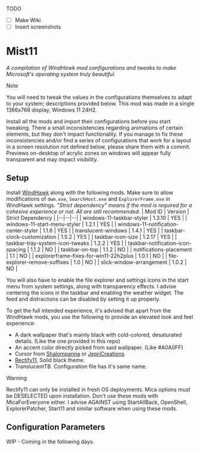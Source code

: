 TODO
 - [ ] Make Wiki
 - [ ] Insert screenshots

# Mist11
*A compilation of WindHawk mod configurations and tweaks to make Microsoft's operating system truly beautiful.*

> [!NOTE]
> You will need to tweak the values in the configurations themselves to adapt to your system; descriptions provided below. This mod was made in a single 1366x768 display, Windows 11 24H2.

Install all the mods and import their configurations before you start tweaking.
There a small inconsistencies regarding animations of certain elements, but they don't impact functionality.
If you manage to fix these inconsistencies and/or find a series of configurations that work for a layout in a screen resolution not defined below, please share them with a commit.
Previews on-desktop of acrylic zones on windows will appear fully transparent and may impact visibility.

## Setup
Install [WindHawk](https://windhawk.net/) along with the following mods. Make sure to allow modifications of `dwm.exe`, `SearchHost.exe` and `ExplorerFrame.exe` in WindHawk settings.
*"Strict dependency" means if the mod is required for a cohesive experience or not. All are still recommended.*
| Mod ID | Version | Strict Dependency |
|--|--|--|
| windows-11-taskbar-styler | 1.3.10 | YES |
| windows-11-start-menu-styler | 1.2.1 | YES |
| windows-11-notification-center-styler | 1.1.6 | YES |
| translucent-windows | 1.4.1 | YES |
| taskbar-clock-customization | 1.5.2 | YES |
| taskbar-icon-size | 1.2.17 | YES |
| taskbar-tray-system-icon-tweaks | 1.2.2 | YES |
| taskbar-notification-icon-spacing | 1.1.2 | NO |
| taskbar-on-top | 1.1.2 | NO |
| notifications-placement | 1.1 | NO |
| explorerframe-fixes-for-win11-22h2plus | 1.0.1 | NO |
| file-explorer-remove-suffixes | 1.0 | NO |
| slick-window-arrangement | 1.0.2 | NO |

You will also have to enable the file explorer and settings icons in the start menu from system settings, along with transparency effects. I advise centering the icons in the taskbar and enabling the weather widget. The feed and distractions can be disabled by setting it up properly.

To get the full intended experience, it's advised that apart from the WindHawk mods, you use the following to provide an elevated look and feel experience:
 - A dark wallpaper that's mainly black with cold-colored, desaturated details. (Like the one provided in this repo)
 - An accent color directly picked from said wallpaper. (Like #A0A0FF)
 - Cursor from [Shalompanna](https://www.deviantart.com/shalompanna) or [JepriCreations](https://www.deviantart.com/jepricreations).
 - [Rectify11](https://rectify11.net/home), Solid black theme. 
 - TranslucentTB. Configuration file has it's same name.

> [!WARNING]
> Rectify11 can only be installed in fresh OS deployments. Mica options must be DESELECTED upon installation.
> Don't use these mods with MicaForEveryone either.
> I advise AGAINST using StartAllBack, OpenShell, ExplorerPatcher, Start11 and similar software when using these mods.

## Configuration Parameters
WIP - Coming in the following days.
